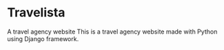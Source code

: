 # Travelista
A travel agency website
This is a travel agency website made with Python using Django framework.
